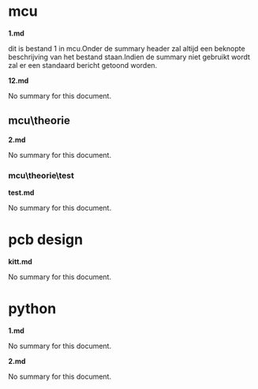 
# mcu #
**1.md**
dit is bestand 1 in mcu.Onder de summary header zal altijd een beknopte beschrijving van het bestand staan.Indien de summary niet gebruikt wordt zal er een standaard bericht getoond worden.
**12.md**
No summary for this document.
## mcu\theorie ##
**2.md**
No summary for this document.
### mcu\theorie\test ###
**test.md**
No summary for this document.
# pcb design #
**kitt.md**
No summary for this document.
# python #
**1.md**
No summary for this document.
**2.md**
No summary for this document.